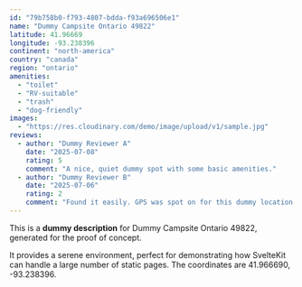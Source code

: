 ```yaml
---
id: "79b758b0-f793-4807-bdda-f93a696506e1"
name: "Dummy Campsite Ontario 49822"
latitude: 41.96669
longitude: -93.238396
continent: "north-america"
country: "canada"
region: "ontario"
amenities:
  - "toilet"
  - "RV-suitable"
  - "trash"
  - "dog-friendly"
images:
  - "https://res.cloudinary.com/demo/image/upload/v1/sample.jpg"
reviews:
  - author: "Dummy Reviewer A"
    date: "2025-07-08"
    rating: 5
    comment: "A nice, quiet dummy spot with some basic amenities."
  - author: "Dummy Reviewer B"
    date: "2025-07-06"
    rating: 2
    comment: "Found it easily. GPS was spot on for this dummy location."
---
```


This is a **dummy description** for Dummy Campsite Ontario 49822, generated for the proof of concept.

It provides a serene environment, perfect for demonstrating how SvelteKit can handle a large number of static pages. The coordinates are 41.966690, -93.238396.
